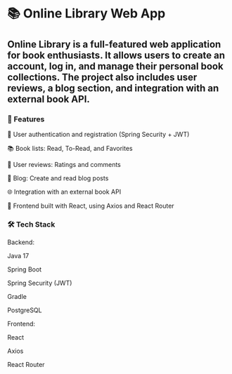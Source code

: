 # 📚 Online Library Web App
## Online Library is a full-featured web application for book enthusiasts. It allows users to create an account, log in, and manage their personal book collections. The project also includes user reviews, a blog section, and integration with an external book API.

### 🚀 Features
🔐 User authentication and registration (Spring Security + JWT)

📚 Book lists: Read, To-Read, and Favorites

📝 User reviews: Ratings and comments

📰 Blog: Create and read blog posts

🌐 Integration with an external book API

🎨 Frontend built with React, using Axios and React Router

### 🛠️ Tech Stack
Backend:

Java 17

Spring Boot

Spring Security (JWT)

Gradle

PostgreSQL

Frontend:

React

Axios

React Router
